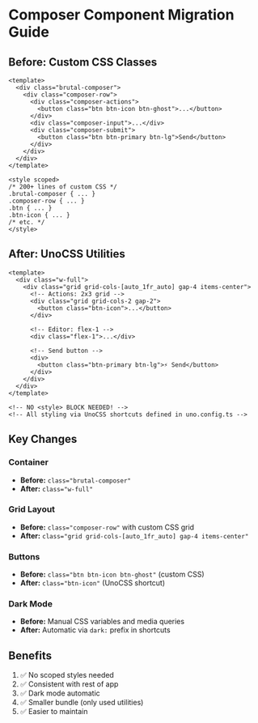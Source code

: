 # Composer Component Migration Guide

## Before: Custom CSS Classes
```vue
<template>
  <div class="brutal-composer">
    <div class="composer-row">
      <div class="composer-actions">
        <button class="btn btn-icon btn-ghost">...</button>
      </div>
      <div class="composer-input">...</div>
      <div class="composer-submit">
        <button class="btn btn-primary btn-lg">Send</button>
      </div>
    </div>
  </div>
</template>

<style scoped>
/* 200+ lines of custom CSS */
.brutal-composer { ... }
.composer-row { ... }
.btn { ... }
.btn-icon { ... }
/* etc. */
</style>
```

## After: UnoCSS Utilities
```vue
<template>
  <div class="w-full">
    <div class="grid grid-cols-[auto_1fr_auto] gap-4 items-center">
      <!-- Actions: 2x3 grid -->
      <div class="grid grid-cols-2 gap-2">
        <button class="btn-icon">...</button>
      </div>
      
      <!-- Editor: flex-1 -->
      <div class="flex-1">...</div>
      
      <!-- Send button -->
      <div>
        <button class="btn-primary btn-lg">⚡ Send</button>
      </div>
    </div>
  </div>
</template>

<!-- NO <style> BLOCK NEEDED! -->
<!-- All styling via UnoCSS shortcuts defined in uno.config.ts -->
```

## Key Changes

### Container
- **Before:** `class="brutal-composer"`
- **After:** `class="w-full"`

### Grid Layout
- **Before:** `class="composer-row"` with custom CSS grid
- **After:** `class="grid grid-cols-[auto_1fr_auto] gap-4 items-center"`

### Buttons
- **Before:** `class="btn btn-icon btn-ghost"` (custom CSS)
- **After:** `class="btn-icon"` (UnoCSS shortcut)

### Dark Mode
- **Before:** Manual CSS variables and media queries
- **After:** Automatic via `dark:` prefix in shortcuts

## Benefits
1. ✅ No scoped styles needed
2. ✅ Consistent with rest of app
3. ✅ Dark mode automatic
4. ✅ Smaller bundle (only used utilities)
5. ✅ Easier to maintain
